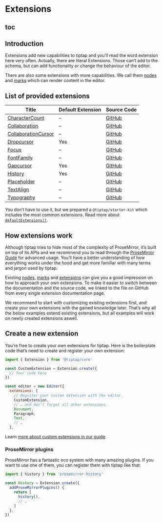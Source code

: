 # Extensions

## toc

## Introduction
Extensions add new capabilities to tiptap and you’ll read the word extension here very often. Actually, there are literal Extensions. Those can’t add to the schema, but can add functionality or change the behaviour of the editor.

There are also some extensions with more capabilities. We call them [nodes](/api/nodes) and [marks](/api/marks) which can render content in the editor.

## List of provided extensions
| Title                                                       | Default Extension | Source Code                                                                                            |
| ----------------------------------------------------------- | ----------------- | ------------------------------------------------------------------------------------------------------ |
| [CharacterCount](/api/extensions/character-count)           | –                 | [GitHub](https://github.com/ueberdosis/tiptap-next/blob/main/packages/extension-character-count/)      |
| [Collaboration](/api/extensions/collaboration)              | –                 | [GitHub](https://github.com/ueberdosis/tiptap-next/blob/main/packages/extension-collaboration/)        |
| [CollaborationCursor](/api/extensions/collaboration-cursor) | –                 | [GitHub](https://github.com/ueberdosis/tiptap-next/blob/main/packages/extension-collaboration-cursor/) |
| [Dropcursor](/api/extensions/dropcursor)                    | Yes               | [GitHub](https://github.com/ueberdosis/tiptap-next/blob/main/packages/extension-dropcursor/)           |
| [Focus](/api/extensions/focus)                              | –                 | [GitHub](https://github.com/ueberdosis/tiptap-next/blob/main/packages/extension-focus/)                |
| [FontFamily](/api/extensions/font-family)                   | –                 | [GitHub](https://github.com/ueberdosis/tiptap-next/blob/main/packages/extension-font-family/)          |
| [Gapcursor](/api/extensions/gapcursor)                      | Yes               | [GitHub](https://github.com/ueberdosis/tiptap-next/blob/main/packages/extension-gapcursor/)            |
| [History](/api/extensions/history)                          | Yes               | [GitHub](https://github.com/ueberdosis/tiptap-next/blob/main/packages/extension-history/)              |
| [Placeholder](/api/extensions/placeholder)                  | –                 | [GitHub](https://github.com/ueberdosis/tiptap-next/blob/main/packages/extension-placeholder/)          |
| [TextAlign](/api/extensions/text-align)                     | –                 | [GitHub](https://github.com/ueberdosis/tiptap-next/blob/main/packages/extension-text-align/)           |
| [Typography](/api/extensions/typography)                    | –                 | [GitHub](https://github.com/ueberdosis/tiptap-next/blob/main/packages/extension-typography/)           |

You don’t have to use it, but we prepared a `@tiptap/starter-kit` which includes the most common extensions. Read more about [`defaultExtensions()`](/guide/configuration#default-extensions).

## How extensions work
Although tiptap tries to hide most of the complexity of ProseMirror, it’s built on top of its APIs and we recommend you to read through the [ProseMirror Guide](https://ProseMirror.net/docs/guide/) for advanced usage. You’ll have a better understanding of how everything works under the hood and get more familiar with many terms and jargon used by tiptap.

Existing [nodes](/api/nodes), [marks](/api/marks) and [extensions](/api/extensions) can give you a good impression on how to approach your own extensions. To make it easier to switch between the documentation and the source code, we linked to the file on GitHub from every single extension documentation page.

We recommend to start with customizing existing extensions first, and create your own extensions with the gained knowledge later. That’s why all the below examples extend existing extensions, but all examples will work on newly created extensions aswell.

## Create a new extension
You’re free to create your own extensions for tiptap. Here is the boilerplate code that’s need to create and register your own extension:

```js
import { Extension } from '@tiptap/core'

const CustomExtension = Extension.create({
  // Your code here
})

const editor = new Editor({
  extensions: [
    // Register your custom extension with the editor.
    CustomExtension,
    // … and don’t forget all other extensions.
    Document,
    Paragraph,
    Text,
    // …
  ],
```

Learn [more about custom extensions in our guide](/guide/extend-extensions).

### ProseMirror plugins
ProseMirror has a fantastic eco system with many amazing plugins. If you want to use one of them, you can register them with tiptap like that:

```js
import { history } from 'prosemirror-history'

const History = Extension.create({
  addProseMirrorPlugins() {
    return [
      history(),
      // …
    ]
  },
})
```
